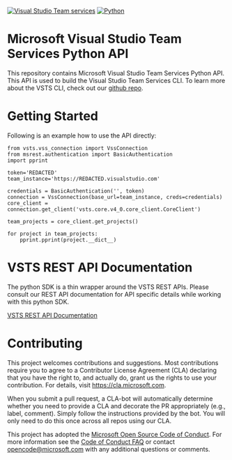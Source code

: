 [![Visual Studio Team services](https://mseng.visualstudio.com/_apis/public/build/definitions/698eacea-9ea2-4eb8-80a4-d06170edf6bc/5904/badge)]()
[![Python](https://img.shields.io/pypi/pyversions/vsts-cli.svg)](https://pypi.python.org/pypi/vsts)

# Microsoft Visual Studio Team Services Python API

This repository contains Microsoft Visual Studio Team Services Python API. This API is used to build the Visual Studio Team Services CLI. To learn more about the VSTS CLI, check out our [github repo](https://github.com/Microsoft/vsts-cli).

# Getting Started

Following is an example how to use the API directly:

```
from vsts.vss_connection import VssConnection
from msrest.authentication import BasicAuthentication
import pprint

token='REDACTED'
team_instance='https://REDACTED.visualstudio.com'

credentials = BasicAuthentication('', token)
connection = VssConnection(base_url=team_instance, creds=credentials)
core_client = connection.get_client('vsts.core.v4_0.core_client.CoreClient')

team_projects = core_client.get_projects()

for project in team_projects:
    pprint.pprint(project.__dict__)
```

# VSTS REST API Documentation

The python SDK is a thin wrapper around the VSTS REST APIs. Please consult our REST API documentation for API specific details while working with this python SDK.

[VSTS REST API Documentation](https://docs.microsoft.com/en-us/rest/api/vsts)

# Contributing

This project welcomes contributions and suggestions.  Most contributions require you to agree to a
Contributor License Agreement (CLA) declaring that you have the right to, and actually do, grant us
the rights to use your contribution. For details, visit https://cla.microsoft.com.

When you submit a pull request, a CLA-bot will automatically determine whether you need to provide
a CLA and decorate the PR appropriately (e.g., label, comment). Simply follow the instructions
provided by the bot. You will only need to do this once across all repos using our CLA.

This project has adopted the [Microsoft Open Source Code of Conduct](https://opensource.microsoft.com/codeofconduct/).
For more information see the [Code of Conduct FAQ](https://opensource.microsoft.com/codeofconduct/faq/) or
contact [opencode@microsoft.com](mailto:opencode@microsoft.com) with any additional questions or comments.

